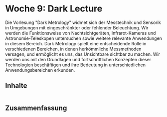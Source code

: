 # Woche 9: Dark Lecture 
Die Vorlesung "Dark Metrology" widmet sich der Messtechnik und Sensorik in Umgebungen mit eingeschränkter oder fehlender Beleuchtung. Wir werden die Funktionsweise von Nachtsichtgeräten, Infrarot-Kameras und Astronomie-Teleskopen untersuchen sowie weitere relevante Anwendungen in diesem Bereich. Dark Metrology spielt eine entscheidende Rolle in verschiedenen Bereichen, in denen herkömmliche Messmethoden versagen, und ermöglicht es uns, das Unsichtbare sichtbar zu machen. Wir werden uns mit den Grundlagen und fortschrittlichen Konzepten dieser Technologien beschäftigen und ihre Bedeutung in unterschiedlichen Anwendungsbereichen erkunden.

## Inhalte
```{tableofcontents}
```

## Zusammenfassung
